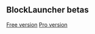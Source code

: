## BlockLauncher betas

[Free version](http://zhuoweizhang.net/MCPELauncher/MCPELauncherApp-release-beta.apk)
[Pro version](https://play.google.com/apps/testing/net.zhuoweizhang.mcpelauncher.pro)
